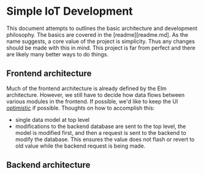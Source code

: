 # Simple IoT Development

This document attempts to outlines the basic architecture and development
philosophy. The basics are covered in the [readme][readme.md]. As the name
suggests, a core value of the project is simplicity. Thus any changes should be
made with this in mind. This project is far from perfect and there are likely
many better ways to do things.

## Frontend architecture

Much of the frontend architecture is already defined by the Elm architecture.
However, we still have to decide how data flows between various modules in the
frontend. If possible, we'd like to keep the UI
[optimistic](https://blog.meteor.com/optimistic-ui-with-meteor-67b5a78c3fcf) if
possible. Thoughts on how to accomplish this:

- single data model at top level
- modifications to the backend database are sent to the top level, the model is
  modified first, and then a request is sent to the backend to modify the
  database. This ensures the value does not flash or revert to old value while
  the backend request is being made.

## Backend architecture
